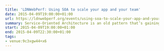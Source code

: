 ```yaml
---
title: 'LDNWebPerf: Using SOA to scale your app and your team'
date: 2015-04-09T19:00:00+01:00
url: https://ldnwebperf.org/events/using-soa-to-scale-your-app-and-your-team/
summary: Service-Oriented Architecture is an old pattern that’s gaining new momentum as a way of increasing developer productivity and application scalability at the same time. We’ll cover the migration path from a monolithic application to an SOA, including how to make the business case for moving to an SOA.
start: 2015-04-09T19:00:00+01:00
end: 2015-04-09T22:30:00+01:00
tags:
- venue:9c3xgw44+x6
---
```

